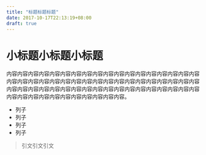 ```yaml
---
title: "标题标题标题"
date: 2017-10-17T22:13:19+08:00
draft: true
---
```


# 小标题小标题小标题

内容内容内容内容内容内容内容内容内容内容内容内容内容内容内容内容内容内容内容内容内容内容内容内容内容内容内容内容内容内容内容内容内容内容内容内容内容内容内容内容内容内容内容内容内容内容内容内容内容内容内容内容内容内容内容内容内容内容内容内容内容内容内容内容内容。

* 列子
* 列子
* 列子
* 列子

> 引文引文引文
